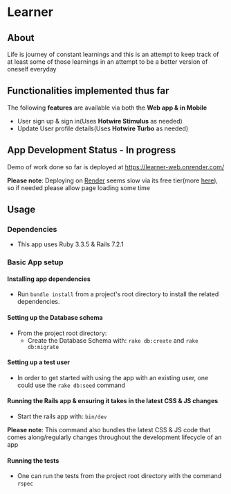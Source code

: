 # Learner

## About

Life is journey of constant learnings and this is an attempt to keep track of at least some of those learnings in an attempt to be a better version of oneself everyday

## Functionalities implemented thus far

The following **features** are available via both the **Web app & in Mobile**

* User sign up & sign in(Uses **Hotwire Stimulus** as needed)
* Update User profile details(Uses **Hotwire Turbo** as needed)

## App Development Status - In progress

Demo of work done so far is deployed at https://learner-web.onrender.com/

**Please note**: Deploying on [Render](https://render.com/) seems slow via its free tier(more [here](https://www.reddit.com/r/node/comments/195sm33/comment/lbgoggr/)), so if needed please allow page loading some time

## Usage

### Dependencies

* This app uses Ruby 3.3.5 & Rails 7.2.1

### Basic App setup

#### Installing app dependencies

* Run `bundle install` from a project's root directory to install the related dependencies.

#### Setting up the Database schema
  - From the project root directory:
    - Create the Database Schema with: `rake db:create` and `rake db:migrate`

#### Setting up a test user
* In order to get started with using the app with an existing user, one could use the `rake db:seed` command

#### Running the Rails app & ensuring it takes in the latest CSS & JS changes

* Start the rails app with: `bin/dev`

**Please note**: This command also bundles the latest CSS & JS code that comes along/regularly changes throughout the development lifecycle of an app

#### Running the tests

* One can run the tests from the project root directory with the command `rspec`


